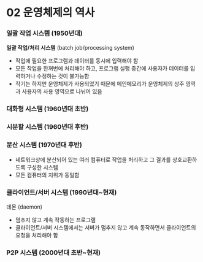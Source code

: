# 02 운영체제의 역사
### 일괄 작업 시스템 (1950년대)
__일괄 작업/처리 시스템__ (batch job/processing system)
- 작업에 필요한 프로그램과 데이터를 동시에 입력해야 함
- 모든 작업을 한꺼번에 처리해야 하고, 프로그램 실행 중간에 사용자가 데이터를 입력하거나 수정하는 것이 불가능함
- 작기는 하지만 운영체제가 사용되었기 때문에 메인메모리가 운영체제의 상주 영역과 사용자의 사용 영역으로 나뉘어 있음

### 대화형 시스템 (1960년대 초반)

### 시분할 시스템 (1960년대 후반)

### 분산 시스템 (1970년대 후반)
- 네트워크상에 분산되어 있는 여러 컴퓨터로 작업을 처리하고 그 결과를 상호교환하도록 구성한 시스템
- 모든 컴퓨터의 지위가 동일함

### 클라이언트/서버 시스템 (1990년대~현재)
데몬 (daemon)
- 멈추지 않고 계속 작동하는 프로그램
- 클라이언트/서버 시스템에서는 서버가 멈추지 않고 계속 동작하면서 클라이언트의 요청을 처리해야 함

### P2P 시스템 (2000년대 초반~현재)